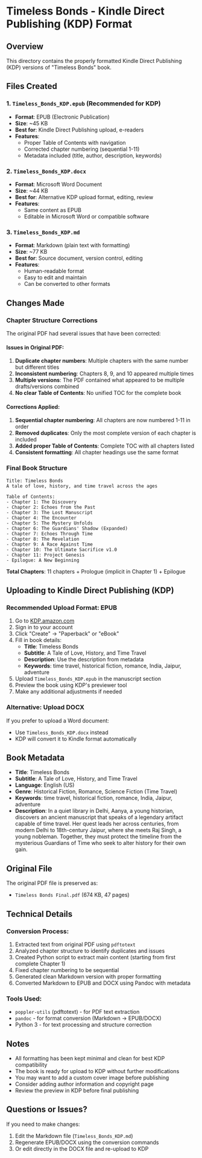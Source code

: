 # Timeless Bonds - Kindle Direct Publishing (KDP) Format

## Overview
This directory contains the properly formatted Kindle Direct Publishing (KDP) versions of "Timeless Bonds" book.

## Files Created

### 1. `Timeless_Bonds_KDP.epub` (Recommended for KDP)
- **Format**: EPUB (Electronic Publication)
- **Size**: ~45 KB
- **Best for**: Kindle Direct Publishing upload, e-readers
- **Features**: 
  - Proper Table of Contents with navigation
  - Corrected chapter numbering (sequential 1-11)
  - Metadata included (title, author, description, keywords)

### 2. `Timeless_Bonds_KDP.docx`
- **Format**: Microsoft Word Document
- **Size**: ~44 KB
- **Best for**: Alternative KDP upload format, editing, review
- **Features**:
  - Same content as EPUB
  - Editable in Microsoft Word or compatible software

### 3. `Timeless_Bonds_KDP.md`
- **Format**: Markdown (plain text with formatting)
- **Size**: ~77 KB
- **Best for**: Source document, version control, editing
- **Features**:
  - Human-readable format
  - Easy to edit and maintain
  - Can be converted to other formats

## Changes Made

### Chapter Structure Corrections

The original PDF had several issues that have been corrected:

#### Issues in Original PDF:
1. **Duplicate chapter numbers**: Multiple chapters with the same number but different titles
2. **Inconsistent numbering**: Chapters 8, 9, and 10 appeared multiple times
3. **Multiple versions**: The PDF contained what appeared to be multiple drafts/versions combined
4. **No clear Table of Contents**: No unified TOC for the complete book

#### Corrections Applied:
1. **Sequential chapter numbering**: All chapters are now numbered 1-11 in order
2. **Removed duplicates**: Only the most complete version of each chapter is included
3. **Added proper Table of Contents**: Complete TOC with all chapters listed
4. **Consistent formatting**: All chapter headings use the same format

### Final Book Structure

```
Title: Timeless Bonds
A tale of love, history, and time travel across the ages

Table of Contents:
- Chapter 1: The Discovery
- Chapter 2: Echoes from the Past
- Chapter 3: The Lost Manuscript
- Chapter 4: The Encounter
- Chapter 5: The Mystery Unfolds
- Chapter 6: The Guardians' Shadow (Expanded)
- Chapter 7: Echoes Through Time
- Chapter 8: The Revelation
- Chapter 9: A Race Against Time
- Chapter 10: The Ultimate Sacrifice v1.0
- Chapter 11: Project Genesis
- Epilogue: A New Beginning
```

**Total Chapters**: 11 chapters + Prologue (implicit in Chapter 1) + Epilogue

## Uploading to Kindle Direct Publishing (KDP)

### Recommended Upload Format: EPUB

1. Go to [KDP.amazon.com](https://kdp.amazon.com)
2. Sign in to your account
3. Click "Create" → "Paperback" or "eBook"
4. Fill in book details:
   - **Title**: Timeless Bonds
   - **Subtitle**: A Tale of Love, History, and Time Travel
   - **Description**: Use the description from metadata
   - **Keywords**: time travel, historical fiction, romance, India, Jaipur, adventure
5. Upload `Timeless_Bonds_KDP.epub` in the manuscript section
6. Preview the book using KDP's previewer tool
7. Make any additional adjustments if needed

### Alternative: Upload DOCX

If you prefer to upload a Word document:
- Use `Timeless_Bonds_KDP.docx` instead
- KDP will convert it to Kindle format automatically

## Book Metadata

- **Title**: Timeless Bonds
- **Subtitle**: A Tale of Love, History, and Time Travel
- **Language**: English (US)
- **Genre**: Historical Fiction, Romance, Science Fiction (Time Travel)
- **Keywords**: time travel, historical fiction, romance, India, Jaipur, adventure
- **Description**: In a quiet library in Delhi, Aanya, a young historian, discovers an ancient manuscript that speaks of a legendary artifact capable of time travel. Her quest leads her across centuries, from modern Delhi to 18th-century Jaipur, where she meets Raj Singh, a young nobleman. Together, they must protect the timeline from the mysterious Guardians of Time who seek to alter history for their own gain.

## Original File

The original PDF file is preserved as:
- `Timeless Bonds Final.pdf` (674 KB, 47 pages)

## Technical Details

### Conversion Process:
1. Extracted text from original PDF using `pdftotext`
2. Analyzed chapter structure to identify duplicates and issues
3. Created Python script to extract main content (starting from first complete Chapter 1)
4. Fixed chapter numbering to be sequential
5. Generated clean Markdown version with proper formatting
6. Converted Markdown to EPUB and DOCX using Pandoc with metadata

### Tools Used:
- `poppler-utils` (pdftotext) - for PDF text extraction
- `pandoc` - for format conversion (Markdown → EPUB/DOCX)
- Python 3 - for text processing and structure correction

## Notes

- All formatting has been kept minimal and clean for best KDP compatibility
- The book is ready for upload to KDP without further modifications
- You may want to add a custom cover image before publishing
- Consider adding author information and copyright page
- Review the preview in KDP before final publishing

## Questions or Issues?

If you need to make changes:
1. Edit the Markdown file (`Timeless_Bonds_KDP.md`)
2. Regenerate EPUB/DOCX using the conversion commands
3. Or edit directly in the DOCX file and re-upload to KDP
